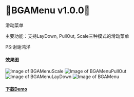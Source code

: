 :running:BGAMenu v1.0.0:running:
=======

滑动菜单

主要功能：支持LayDown, PullOut, Scale三种模式的滑动菜单

PS:谢谢鸿洋

#### 效果图
![Image of BGAMenuScale](http://bingoshare.u.qiniudn.com/BGAMenuScale.gif)
![Image of BGAMenuPullOut](http://bingoshare.u.qiniudn.com/BGAMenuPullOut.gif)
![Image of BGAMenuLayDown](http://bingoshare.u.qiniudn.com/BGAMenuLayDown.gif)
![Image of BGAMenu](http://bingoshare.u.qiniudn.com/BGAMenu.gif)

#### [下载Demo](http://bingoshare.u.qiniudn.com/BGAMenu.apk)